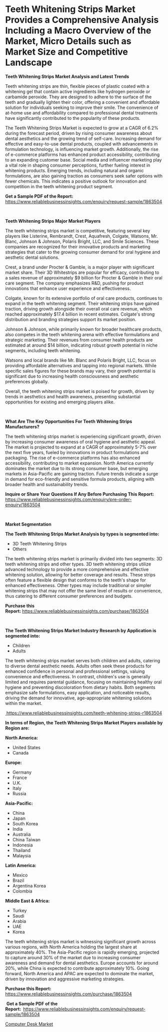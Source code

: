 <p><h1>Teeth Whitening Strips Market Provides a Comprehensive Analysis Including a Macro Overview of the Market, Micro Details such as Market Size and Competitive Landscape</h1></p><p><strong>Teeth Whitening Strips Market Analysis and Latest Trends</strong></p>
<p><p>Teeth whitening strips are thin, flexible pieces of plastic coated with a whitening gel that contain active ingredients like hydrogen peroxide or carbamide peroxide. They are designed to adhere to the surface of the teeth and gradually lighten their color, offering a convenient and affordable solution for individuals seeking to improve their smile. The convenience of at-home use and affordability compared to professional dental treatments have significantly contributed to the popularity of these products.</p><p>The Teeth Whitening Strips Market is expected to grow at a CAGR of 6.2% during the forecast period, driven by rising consumer awareness about dental aesthetics and the growing trend of self-care. Increasing demand for effective and easy-to-use dental products, coupled with advancements in formulation technology, is influencing market growth. Additionally, the rise of e-commerce platforms has enhanced product accessibility, contributing to an expanding customer base. Social media and influencer marketing play a vital role in shaping consumer perceptions, further fueling interest in whitening products. Emerging trends, including natural and organic formulations, are also gaining traction as consumers seek safer options with fewer chemicals. This indicates a positive outlook for innovation and competition in the teeth whitening product segment.</p></p>
<p><strong>Get a Sample PDF of the Report:&nbsp;</strong> <a href="https://www.reliablebusinessinsights.com/enquiry/request-sample/1863504?utm_campaign=3288&utm_medium=2&utm_source=Github&utm_content=ia&utm_term=04042025&utm_id=teeth-whitening-strips">https://www.reliablebusinessinsights.com/enquiry/request-sample/1863504</a></p>
<p>&nbsp;</p>
<p><strong>Teeth Whitening Strips Major Market Players</strong></p>
<p><p>The teeth whitening strips market is competitive, featuring several key players like Listerine, Rembrandt, Crest, Aquafresh, Colgate, Watsons, Mr. Blanc, Johnson & Johnson, Polaris Bright, LLC, and Smile Sciences. These companies are recognized for their innovative products and marketing strategies that cater to the growing consumer demand for oral hygiene and aesthetic dental solutions.</p><p>Crest, a brand under Procter & Gamble, is a major player with significant market share. Their 3D Whitestrips are popular for efficacy, contributing to a sales revenue of approximately $9 billion for Procter & Gamble in their oral care segment. The company emphasizes R&D, pushing for product innovations that enhance user experience and effectiveness.</p><p>Colgate, known for its extensive portfolio of oral care products, continues to expand in the teeth whitening segment. Their whitening strips have gained traction, driving growth alongside their overall oral care revenue, which reached approximately $17.4 billion in recent estimates. Colgate's strong distribution and branding strategies support its market position.</p><p>Johnson & Johnson, while primarily known for broader healthcare products, also competes in the teeth whitening arena with effective formulations and strategic marketing. Their revenues from consumer health products are estimated at around $14 billion, indicating robust growth potential in niche segments, including teeth whitening.</p><p>Watsons and local brands like Mr. Blanc and Polaris Bright, LLC, focus on providing affordable alternatives and tapping into regional markets. While specific sales figures for these brands may vary, their growth potential is significant due to increasing health consciousness and aesthetic preferences globally. </p><p>Overall, the teeth whitening strips market is poised for growth, driven by trends in aesthetics and health awareness, presenting substantial opportunities for existing and emerging players alike.</p></p>
<p>&nbsp;</p>
<p><strong>What Are The Key Opportunities For Teeth Whitening Strips Manufacturers?</strong></p>
<p><p>The teeth whitening strips market is experiencing significant growth, driven by increasing consumer awareness of oral hygiene and aesthetic appeal. The market is projected to expand at a CAGR of approximately 5-7% over the next five years, fueled by innovations in product formulations and packaging. The rise of e-commerce platforms has also enhanced accessibility, contributing to market expansion. North America currently dominates the market due to its strong consumer base, but emerging markets in Asia-Pacific are gaining traction. Future trends indicate a surge in demand for eco-friendly and sensitive formula products, aligning with broader health and sustainability trends.</p></p>
<p><strong>Inquire or Share Your Questions If Any Before Purchasing This Report:</strong> <a href="https://www.reliablebusinessinsights.com/enquiry/pre-order-enquiry/1863504?utm_campaign=3288&utm_medium=2&utm_source=Github&utm_content=ia&utm_term=04042025&utm_id=teeth-whitening-strips">https://www.reliablebusinessinsights.com/enquiry/pre-order-enquiry/1863504</a></p>
<p>&nbsp;</p>
<p><strong>Market Segmentation</strong></p>
<p><strong>The Teeth Whitening Strips Market Analysis by types is segmented into:</strong></p>
<p><ul><li>3D Teeth Whitening Strips</li><li>Others</li></ul></p>
<p><p>The teeth whitening strips market is primarily divided into two segments: 3D teeth whitening strips and other types. 3D teeth whitening strips utilize advanced technology to provide a more comprehensive and effective whitening solution, allowing for better coverage and results. These strips often feature a flexible design that conforms to the teeth's shape for enhanced effectiveness. Other types may include traditional or simpler whitening strips that may not offer the same level of results or convenience, thus catering to different consumer preferences and budgets.</p></p>
<p><strong>Purchase this Report:&nbsp;</strong><a href="https://www.reliablebusinessinsights.com/purchase/1863504?utm_campaign=3288&utm_medium=2&utm_source=Github&utm_content=ia&utm_term=04042025&utm_id=teeth-whitening-strips">https://www.reliablebusinessinsights.com/purchase/1863504</a></p>
<p>&nbsp;</p>
<p><strong>The Teeth Whitening Strips Market Industry Research by Application is segmented into:</strong></p>
<p><ul><li>Children</li><li>Adults</li></ul></p>
<p><p>The teeth whitening strips market serves both children and adults, catering to diverse dental aesthetic needs. Adults often seek these products for enhanced confidence in personal and professional settings, valuing convenience and effectiveness. In contrast, children's use is generally limited and requires parental guidance, focusing on maintaining healthy oral hygiene and preventing discoloration from dietary habits. Both segments emphasize safe formulations, easy application, and noticeable results, driving the demand for innovative, age-appropriate whitening solutions within the market.</p></p>
<p><a href="https://www.reliablebusinessinsights.com/teeth-whitening-strips-r1863504?utm_campaign=3288&utm_medium=2&utm_source=Github&utm_content=ia&utm_term=04042025&utm_id=teeth-whitening-strips">&nbsp;https://www.reliablebusinessinsights.com/teeth-whitening-strips-r1863504</a></p>
<p><strong>In terms of Region, the Teeth Whitening Strips Market Players available by Region are:</strong></p>
<p>
    <p> <strong> North America: </strong>
        <ul>
            <li>United States</li>
            <li>Canada</li>
        </ul>
        </p> 
    <p> <strong> Europe: </strong>
        <ul>
            <li>Germany</li>
            <li>France</li>
            <li>U.K.</li>
            <li>Italy</li>
            <li>Russia</li>
        </ul>
        </p> 
    <p> <strong> Asia-Pacific: </strong>
        <ul>
            <li>China</li>
            <li>Japan</li>
            <li>South Korea</li>
            <li>India</li>
            <li>Australia</li>
            <li>China Taiwan</li>
            <li>Indonesia</li>
            <li>Thailand</li>
            <li>Malaysia</li>
        </ul>
        </p> 
    <p> <strong> Latin America: </strong>
        <ul>
            <li>Mexico</li>
            <li>Brazil</li>
            <li>Argentina Korea</li>
            <li>Colombia</li>
        </ul>
        </p> 
    <p> <strong> Middle East & Africa: </strong>
        <ul>
            <li>Turkey</li>
            <li>Saudi</li>
            <li>Arabia</li>
            <li>UAE</li>
            <li>Korea</li>
        </ul>
    </p>
    </p>
<p><p>The teeth whitening strips market is witnessing significant growth across various regions, with North America holding the largest share at approximately 40%. The Asia-Pacific region is rapidly emerging, projected to capture around 30% of the market due to increasing consumer awareness and demand for dental aesthetics. Europe accounts for around 20%, while China is expected to contribute approximately 10%. Going forward, North America and APAC are expected to dominate the market, driven by innovation and aggressive marketing strategies.</p></p>
<p><strong>Purchase this Report: </strong><a href="https://www.reliablebusinessinsights.com/purchase/1863504?utm_campaign=3288&utm_medium=2&utm_source=Github&utm_content=ia&utm_term=04042025&utm_id=teeth-whitening-strips">https://www.reliablebusinessinsights.com/purchase/1863504</a></p>
<p>&nbsp;<strong>Get a Sample PDF of the Report:&nbsp;&nbsp;</strong><a href="https://www.reliablebusinessinsights.com/enquiry/request-sample/1863504?utm_campaign=3288&utm_medium=2&utm_source=Github&utm_content=ia&utm_term=04042025&utm_id=teeth-whitening-strips">https://www.reliablebusinessinsights.com/enquiry/request-sample/1863504</a></p>
<p><strong></strong></p>
<p><p><a href="https://github.com/shamyzinniwl/Market-Research-Report-List-1/blob/main/computer-desk-market.md?utm_campaign=3288&utm_medium=2&utm_source=Github&utm_content=ia&utm_term=04042025&utm_id=teeth-whitening-strips">Computer Desk Market</a></p></p>